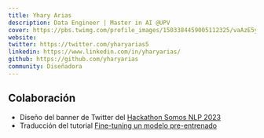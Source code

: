 ```yaml
---
title: Yhary Arias
description: Data Engineer | Master in AI @UPV
cover: https://pbs.twimg.com/profile_images/1503384459005112325/vaAzE5yL_400x400.jpg
website: 
twitter: https://twitter.com/yharyarias5
linkedin: https://www.linkedin.com/in/yharyarias/
github: https://github.com/yharyarias
community: Diseñadora
---
```


## Colaboración

- Diseño del banner de Twitter del [Hackathon Somos NLP 2023](https://somosnlp.org/hackathon)
- Traducción del tutorial [Fine-tuning un modelo pre-entrenado](https://somosnlp.org/recursos/tutoriales/07_entrenamiento_finetuning)
